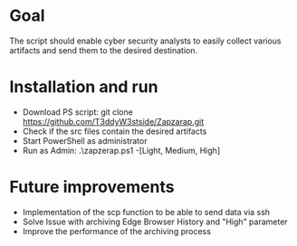                                                                                                

# Goal
The script should enable cyber security analysts to easily collect various artifacts and send them to the desired destination.

# Installation and run
* Download PS script: git clone https://github.com/T3ddyW3stside/Zapzarap.git
* Check if the src files contain the desired artifacts
* Start PowerShell as administrator
* Run as Admin: .\zapzerap.ps1 -[Light, Medium, High]

# Future improvements
* Implementation of the scp function to be able to send data via ssh
* Solve Issue with archiving Edge Browser History and "High" parameter
* Improve the performance of the archiving process